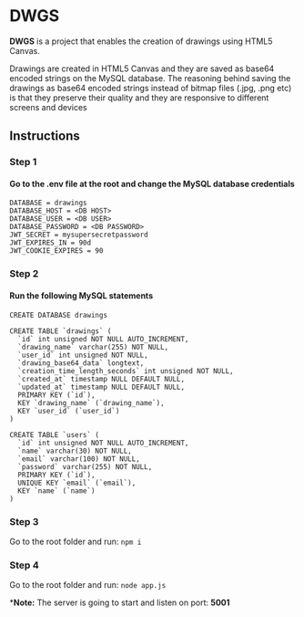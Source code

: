 
# DWGS

**DWGS** is a project that enables the creation of drawings using HTML5 Canvas.

Drawings are created in HTML5 Canvas and they are saved as base64 encoded strings on the MySQL database. The reasoning behind saving the drawings as base64 encoded strings instead of bitmap files (.jpg, .png etc) is that they preserve their quality and they are responsive to different screens and devices



## Instructions

### Step 1

#### Go to the .env file at the root and change the MySQL database credentials
```
DATABASE = drawings
DATABASE_HOST = <DB HOST>
DATABASE_USER = <DB USER>
DATABASE_PASSWORD = <DB PASSWORD>
JWT_SECRET = mysupersecretpassword
JWT_EXPIRES_IN = 90d
JWT_COOKIE_EXPIRES = 90
```

### Step 2

#### Run the following MySQL statements

```
CREATE DATABASE drawings
```

```
CREATE TABLE `drawings` (
  `id` int unsigned NOT NULL AUTO_INCREMENT,
  `drawing_name` varchar(255) NOT NULL,
  `user_id` int unsigned NOT NULL,
  `drawing_base64_data` longtext,
  `creation_time_length_seconds` int unsigned NOT NULL,
  `created_at` timestamp NULL DEFAULT NULL,
  `updated_at` timestamp NULL DEFAULT NULL,
  PRIMARY KEY (`id`),
  KEY `drawing_name` (`drawing_name`),
  KEY `user_id` (`user_id`)
)
```

```
CREATE TABLE `users` (
  `id` int unsigned NOT NULL AUTO_INCREMENT,
  `name` varchar(30) NOT NULL,
  `email` varchar(100) NOT NULL,
  `password` varchar(255) NOT NULL,
  PRIMARY KEY (`id`),
  UNIQUE KEY `email` (`email`),
  KEY `name` (`name`)
) 
```

### Step 3

Go to the root folder and run: `npm i`

### Step 4

Go to the root folder and run: `node app.js`

***Note:** The server is going to start and listen on port: **5001**

